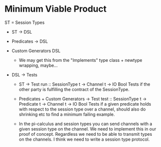# Minimum Viable Product

ST = Session Types

* ST -> DSL

* Predicates -> DSL

* Custom Generators DSL
    * We may get this from the
      "Implements" type class +
      newtype wrapping, maybe...

* DSL -> Tests

    * ST -> Test
        run :: SessionType t -> Channel t -> IO Bool
        Tests if the other party is fulfilling the contract
        of the SessionType.

    * Predicates + Custom Generators -> Test
        test :: SessionType t -> Predicate t -> Channel t -> IO Bool
        Tests if a given predicate holds with respect to the
        session type over a channel, should also do shrinking etc
        to find a minimum failing example.

    * In the pi-calculus and session types you can send channels with
      a given session type on the channel. We need to implement this
      in our proof of concept. Regardless we need to be able to transmit
      types on the channels. I think we need to write a session type
      protocol.
